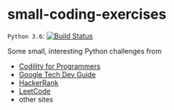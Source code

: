 # small-coding-exercises

`Python 3.6`: [![Build Status](
https://travis-ci.org/kyhau/small-coding-exercises.svg?branch=master)](https://travis-ci.org/kyhau/small-coding-exercises)

Some small, interesting Python challenges from
- [Codility for Programmers](https://app.codility.com/programmers/)
- [Google Tech Dev Guide](https://techdevguide.withgoogle.com/paths/advanced)
- [HackerRank](https://www.hackerrank.com)
- [LeetCode](https://leetcode.com)
- other sites
